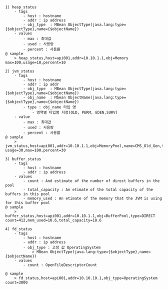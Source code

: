 	1) heap_status
		- tags
			- host : hostname
			- addr : ip address
			- obj_type  : MBean ObjectType(java.lang:type={$objectType},name={$objectName})
		- values
			- max : 최대값 
			- used : 사용량
			- percent : 사용률
	@ sample 
		> heap_status,host=api001,addr=10.10.1.1,obj=Memory max=100,usage=10,percent=10
  
	2) jvm_status
		- tags
			- host : hostname
			- addr : ip addr
			- obj_type  : MBean ObjectType(java.lang:type={$objectType},name={$objectName})
			- obj_name	: Mbean ObjectName(java.lang:type={$objectType},name={$objectName})
			- type : obj_name 타입 명
				- 영역별 타입명 지정(OLD, PERM, EDEN,SURV)
		- value
			- max : 최대값 
			- used : 사용량
			- percent : 사용률
	@ sample
		> jvm_status,host=api001,addr=10.10.1.1,obj=MemoryPool,name=CMS_Old_Gen,type=OLD usage=30,max=100,percent=30 
  
	3) buffer_status
		- tags
			- host : hostname
			- addr : ip address
		- values
			- count : And estimate of the number of direct buffers in the pool
			- total_capacity : An etimate of the total capacity of the buffers in this pool
			- memory_used : An etimate of the memory that the JVM is using for this buffer pool
	@ sample
		> buffer_status,host=api001,addr=10.10.1.1,obj=BufferPool,type=DIRECT count=412,mem_used=10.6,total_capacity=10.6
		
	4) fd_status
		- tags
			- host : hostname
			- addr : ip address
			- obj_type : 고정 값 OperatingSystem                                                                       
				> MBean ObjectType(java.lang:type={$objectType},name={$objectName})
		- values
			- count : OpenFileDescriptorCount
			
	@ sample
		> fd_status,host=api001,addr=10.10.10.1,obj_type=OperatingSystem count=3000
		
			
		
		
			 
			

  
  
  